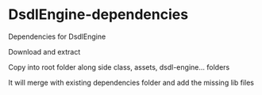 # DsdlEngine-dependencies
Dependencies for DsdlEngine

Download and extract

Copy into root folder along side class, assets, dsdl-engine... folders

It will merge with existing dependencies folder and add the missing lib files
